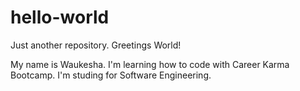 # hello-world
Just another repository.
Greetings World!

My name is Waukesha. I'm learning how to code with Career Karma Bootcamp.
I'm studing for Software Engineering.

